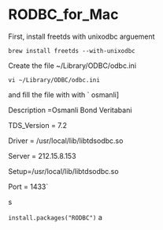 # RODBC_for_Mac

First, install freetds with unixodbc arguement

`brew install freetds --with-unixodbc`

Create the file ~/Library/ODBC/odbc.ini 

`vi ~/Library/ODBC/odbc.ini`

and fill the file with with 
` osmanli]

Description =Osmanli Bond Veritabani

TDS_Version = 7.2

Driver = /usr/local/lib/libtdsodbc.so

Server = 212.15.8.153

Setup=/usr/local/lib/libtdsodbc.so

Port = 1433`

s

`install.packages("RODBC")`
a
